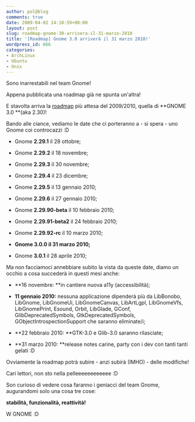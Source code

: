```yaml
---
author: pol@blog
comments: true
date: 2009-04-02 14:10:59+00:00
layout: post
slug: roadmap-gnome-30-arrivera-il-31-marzo-2010
title: '[Roadmap] Gnome 3.0 arriverà il 31 marzo 2010!'
wordpress_id: 666
categories:
- ArchLinux
- Ubuntu
- Unix
---
```


Sono inarrestabili nel team Gnome!

Appena pubblicata una roadmap già ne spunta un'altra!

E stavolta arriva la [roadmap](http://live.gnome.org/TwoPointTwentyseven) più attesa del 2009/2010, quella di **GNOME 3.0 **(aka 2.30)!

Bando alle ciance, vediamo le date che ci porteranno a - si spera - uno Gnome coi controcazzi :D



	
  * Gnome **2.29.1** il 28 ottobre;

	
  * Gnome **2.29.2** il 18 novembre;

	
  * Gnome **2.29.3** il 30 novembre;

	
  * Gnome **2.29.4** il 23 dicembre;

	
  * Gnome **2.29.5** il 13 gennaio 2010;

	
  * Gnome **2.29.6** il 27 gennaio 2010;

	
  * Gnome **2.29.90-beta** il 10 febbraio 2010;

	
  * Gnome **2.29.91-beta2** il 24 febbraio 2010;

	
  * Gnome **2.29.92-rc** il 10 marzo 2010;

	
  * **Gnome 3.0.0 il 31 marzo 2010;**

	
  * Gnome **3.0.1** il 28 aprile 2010;


Ma non facciamoci annebbiare subito la vista da queste date, diamo un occhio a cosa succederà in questi mesi anche:

	
  * **16 novembre: **in cantiere nuova a11y (accessibilità);

	
  * **11 gennaio 2010:** nessuna applicazione dipenderà più da LibBonobo, LibGnome, LibGnomeUi, LibGnomeCanvas, LibArtLgpl, LibGnomeVfs, LibGnomePrint, Esound, Orbit, LibGlade, GConf, GlibDeprecatedSymbols, GtkDeprecatedSymbols, GObjectIntrospectionSupport che saranno eliminate/i;

	
  * **22 febbraio 2010: **GTK-3.0 e Glib-3.0 saranno rilasciate;

	
  * **31 marzo 2010: **release notes carine, party con i dev con tanti tanti gelati :D


Ovviamente la roadmap potrà subire - anzi subirà (IMHO) - delle modifiche!

Cari lettori, non sto nella pelleeeeeeeeeeee :D

Son curioso di vedere cosa faranno i geniacci del team Gnome, augurandomi solo una cosa tre cose:


**stabilità, funzionalità, reattività!**



W GNOME :D
